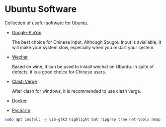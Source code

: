 # Ubuntu Software

Collection of useful software for Ubuntu.

- [Google-PinYin](./google_input_install.md)

    The best choice for Chinese input. Although Sougou Input is aviailable, it will make your system slow, especially when you restart your system.

- [Wechat](./wechat_install.md)

    Based on wine, it can be used to install wechat on Ubuntu. In spite of defects, it is a good choice for Chinese users.

- [Clash Verge](./clash_verge_install.md)

    After clash for windows, it is recommended to use clash verge.

- [Docker](./docker_install.md)

- [Pycharm](./pycharm_install.md)

```bash
sudo apt install -y vim-gtk3 highlight bat ripgrep tree net-tools nmap
```
